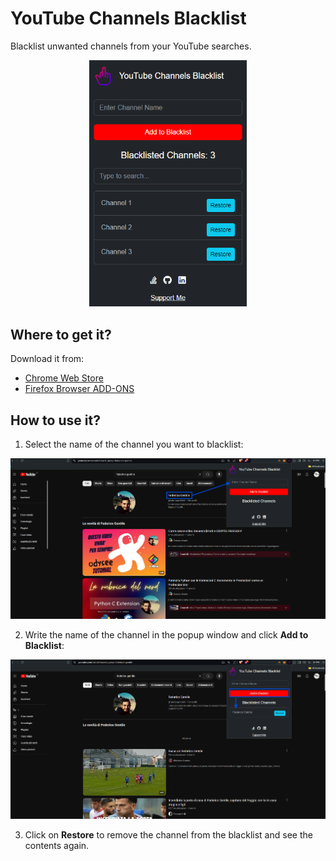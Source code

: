 # YouTube Channels Blacklist
Blacklist unwanted channels from your YouTube searches.
<div style="text-align: center;">
  <img src="./img/thumbnail_01.png" alt="thumbnail" style="width: 50%; height: 50%;" />
</div>

## Where to get it?
Download it from:
- [Chrome Web Store](https://chromewebstore.google.com/detail/youtube-channels-blacklis/fflnmimochcjpkfipdodclffaafgmchc?authuser=0&hl=it)
- [Firefox Browser ADD-ONS](https://addons.mozilla.org/en-US/firefox/addon/youtube-channels-blacklist/)

## How to use it?
1. Select the name of the channel you want to blacklist:
<img src="./img/how_to_01.png" alt="how_to_01" />

2. Write the name of the channel in the popup window and click **Add to Blacklist**:
<img src="./img/how_to_02.png" alt="how_to_02"/>

3. Click on **Restore** to remove the channel from the blacklist and see the contents again.
